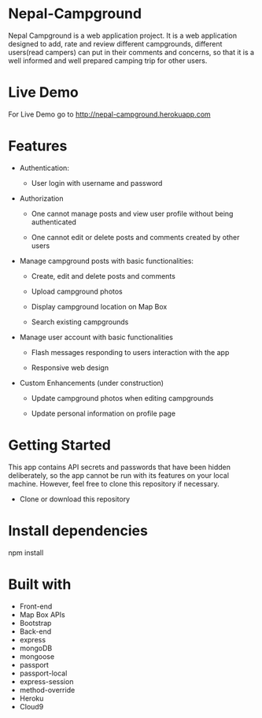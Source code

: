 # Nepal-Campground
Nepal Campground is a web application project. It is a web application designed to add, rate and review different campgrounds, different users(read campers) can put in their comments and concerns, so that it is a well informed and well prepared camping trip for other users.

# Live Demo
For Live Demo go to http://nepal-campground.herokuapp.com

# Features

  * Authentication:
  
    * User login with username and password
    
  * Authorization

    * One cannot manage posts and view user profile without being authenticated
    
    * One cannot edit or delete posts and comments created by other users
    
  * Manage campground posts with basic functionalities:

    * Create, edit and delete posts and comments
    
    * Upload campground photos
    
    * Display campground location on Map Box
    
    * Search existing campgrounds

  * Manage user account with basic functionalities

    * Flash messages responding to users interaction with the app
    
    * Responsive web design

  * Custom Enhancements (under construction)

    * Update campground photos when editing campgrounds
    
    * Update personal information on profile page

# Getting Started

This app contains API secrets and passwords that have been hidden deliberately, so the app cannot be run with its features on your local machine. However, feel free to clone this repository if necessary.

* Clone or download this repository
    
# Install dependencies
npm install

# Built with
   * Front-end
   * Map Box APIs
   * Bootstrap
   * Back-end
   * express
   * mongoDB
   * mongoose
   * passport
   * passport-local
   * express-session
   * method-override
   * Heroku
   * Cloud9
